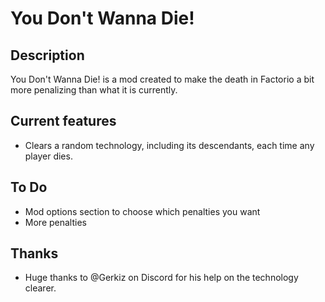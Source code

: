 # You Don't Wanna Die!

## Description

You Don't Wanna Die! is a mod created to make the death in Factorio a bit more penalizing than what it is currently.

## Current features

- Clears a random technology, including its descendants, each time any player dies.

## To Do

- Mod options section to choose which penalties you want
- More penalties

## Thanks

- Huge thanks to @Gerkiz on Discord for his help on the technology clearer.